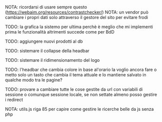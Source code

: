 NOTA: 
   ricordarsi di usare sempre questo (https://webaim.org/resources/contrastchecker/)
NOTA: 
   un vendor può cambiare i propri dati solo attraverso il gestore del sito per evitare frodi
   
TODO: 
   la grafica la sistemo per ultima perchè è meglio che mi implementi prima le funzionalità
   altrimenti succede come per BdD

TODO:
   aggiungere nuovi prodotti al db

TODO:
   sistemare il collapse della headbar

TODO:
   sistemare il ridimensionamento del logo

TODO:
   l'headbar che cambia colore in base al'orario la voglio ancora fare o metto solo un tasto che cambia il tema attuale e lo mantiene salvato in qualche modo tra le pagine?

TODO:
   provare a cambiare tutte le cose gestite da url con variabili di sessione o comunque sessione locale, se non settate almeno posso gestire i redirect

NOTA:
   utils.js riga 85 per capire come gestire le ricerche belle da js senza php
